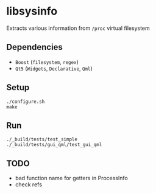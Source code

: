 libsysinfo
==============

Extracts various information from `/proc` virtual filesystem

Dependencies
------------

- `Boost` (`filesystem`, `regex`)
- `Qt5` (`Widgets`, `Declarative`, `Qml`)

Setup
-----

    ./configure.sh
    make

Run
---

    ./_build/tests/test_simple
    ./_build/tests/gui_qml/test_gui_qml   

TODO
----

- bad function name for getters in ProcessInfo
- check refs
